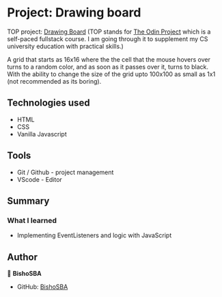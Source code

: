 # Project: Drawing board
TOP project: [Drawing Board](https://bishosba.github.io/project-drawing-board/)
(TOP stands for [The Odin Project](https:www.theodinproject) which is a self-paced fullstack course. I am going through it to supplement my CS university education with practical skills.)

A grid that starts as 16x16 where the the cell that the mouse hovers over turns to a random color, and as soon as it passes over it, turns to black.
With the ability to change the size of the grid upto 100x100 as small as 1x1 (not recommended as its boring).

## Technologies used
* HTML
* CSS
* Vanilla Javascript

## Tools
* Git / Github - project management
* VScode - Editor

## Summary

### What I learned

* Implementing EventListeners and logic with JavaScript

## Author

👤 **BishoSBA**
* GitHub: [BishoSBA](https://github.com/BishoSBA)
